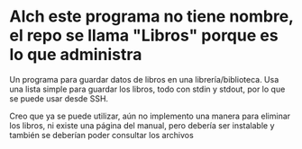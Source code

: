 # Alch este programa no tiene nombre, el repo se llama "Libros" porque es lo que administra
Un programa para guardar datos de libros en una librería/biblioteca. Usa una lista simple para guardar los libros, todo con stdin y stdout, por lo que se puede usar desde SSH.

Creo que ya se puede utilizar, aún no implemento una manera para eliminar los libros, ni existe una página del manual, pero debería ser instalable y también se deberían poder consultar los archivos
